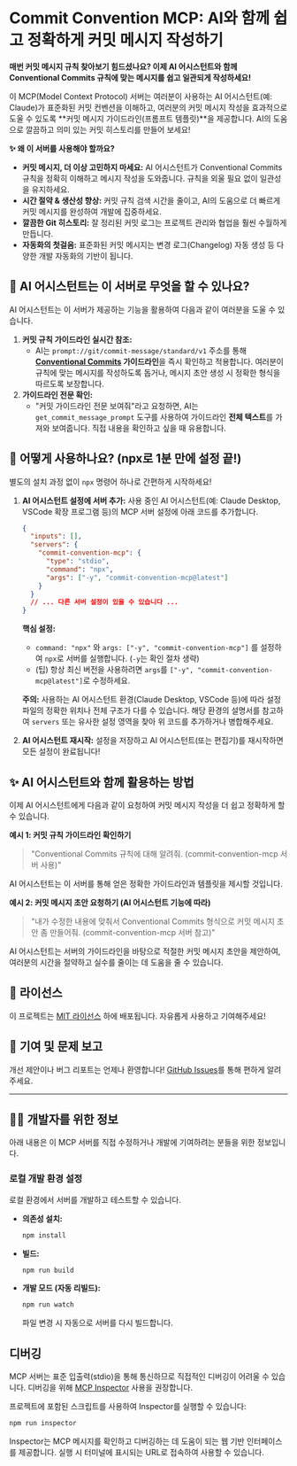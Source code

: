 # Commit Convention MCP: AI와 함께 쉽고 정확하게 커밋 메시지 작성하기

**매번 커밋 메시지 규칙 찾아보기 힘드셨나요? 이제 AI 어시스턴트와 함께 Conventional Commits 규칙에 맞는 메시지를 쉽고 일관되게 작성하세요!**

이 MCP(Model Context Protocol) 서버는 여러분이 사용하는 AI 어시스턴트(예: Claude)가 표준화된 커밋 컨벤션을 이해하고, 여러분의 커밋 메시지 작성을 효과적으로 도울 수 있도록 **커밋 메시지 가이드라인(프롬프트 템플릿)**을 제공합니다. AI의 도움으로 깔끔하고 의미 있는 커밋 히스토리를 만들어 보세요!

**✨ 왜 이 서버를 사용해야 할까요?**

- **커밋 메시지, 더 이상 고민하지 마세요:** AI 어시스턴트가 Conventional Commits 규칙을 정확히 이해하고 메시지 작성을 도와줍니다. 규칙을 외울 필요 없이 일관성을 유지하세요.
- **시간 절약 & 생산성 향상:** 커밋 규칙 검색 시간을 줄이고, AI의 도움으로 더 빠르게 커밋 메시지를 완성하여 개발에 집중하세요.
- **깔끔한 Git 히스토리:** 잘 정리된 커밋 로그는 프로젝트 관리와 협업을 훨씬 수월하게 만듭니다.
- **자동화의 첫걸음:** 표준화된 커밋 메시지는 변경 로그(Changelog) 자동 생성 등 다양한 개발 자동화의 기반이 됩니다.

## 🤖 AI 어시스턴트는 이 서버로 무엇을 할 수 있나요?

AI 어시스턴트는 이 서버가 제공하는 기능을 활용하여 다음과 같이 여러분을 도울 수 있습니다.

1.  **커밋 규칙 가이드라인 실시간 참조:**
    - AI는 `prompt://git/commit-message/standard/v1` 주소를 통해 **[Conventional Commits](https://www.conventionalcommits.org/) 가이드라인**을 즉시 확인하고 적용합니다. 여러분이 규칙에 맞는 메시지를 작성하도록 돕거나, 메시지 초안 생성 시 정확한 형식을 따르도록 보장합니다.
2.  **가이드라인 전문 확인:**
    - "커밋 가이드라인 전문 보여줘"라고 요청하면, AI는 `get_commit_message_prompt` 도구를 사용하여 가이드라인 **전체 텍스트**를 가져와 보여줍니다. 직접 내용을 확인하고 싶을 때 유용합니다.

## 🚀 어떻게 사용하나요? (npx로 1분 만에 설정 끝!)

별도의 설치 과정 없이 `npx` 명령어 하나로 간편하게 시작하세요!

1.  **AI 어시스턴트 설정에 서버 추가:**
    사용 중인 AI 어시스턴트(예: Claude Desktop, VSCode 확장 프로그램 등)의 MCP 서버 설정에 아래 코드를 추가합니다.

    ```json
    {
      "inputs": [],
      "servers": {
        "commit-convention-mcp": {
          "type": "stdio",
          "command": "npx",
          "args": ["-y", "commit-convention-mcp@latest"]
        }
      }
      // ... 다른 서버 설정이 있을 수 있습니다 ...
    }
    ```

    **핵심 설정:**

    - `command: "npx"` 와 `args: ["-y", "commit-convention-mcp"]` 를 설정하여 `npx`로 서버를 실행합니다. (`-y`는 확인 절차 생략)
    - (팁) 항상 최신 버전을 사용하려면 `args`를 `["-y", "commit-convention-mcp@latest"]`로 수정하세요.

    **주의:** 사용하는 AI 어시스턴트 환경(Claude Desktop, VSCode 등)에 따라 설정 파일의 정확한 위치나 전체 구조가 다를 수 있습니다. 해당 환경의 설명서를 참고하여 `servers` 또는 유사한 설정 영역을 찾아 위 코드를 추가하거나 병합해주세요.

2.  **AI 어시스턴트 재시작:**
    설정을 저장하고 AI 어시스턴트(또는 편집기)를 재시작하면 모든 설정이 완료됩니다!

## ✨ AI 어시스턴트와 함께 활용하는 방법

이제 AI 어시스턴트에게 다음과 같이 요청하여 커밋 메시지 작성을 더 쉽고 정확하게 할 수 있습니다.

**예시 1: 커밋 규칙 가이드라인 확인하기**

> "Conventional Commits 규칙에 대해 알려줘. (commit-convention-mcp 서버 사용)"

AI 어시스턴트는 이 서버를 통해 얻은 정확한 가이드라인과 템플릿을 제시할 것입니다.

**예시 2: 커밋 메시지 초안 요청하기 (AI 어시스턴트 기능에 따라)**

> "내가 수정한 내용에 맞춰서 Conventional Commits 형식으로 커밋 메시지 초안 좀 만들어줘. (commit-convention-mcp 서버 참고)"

AI 어시스턴트는 서버의 가이드라인을 바탕으로 적절한 커밋 메시지 초안을 제안하여, 여러분의 시간을 절약하고 실수를 줄이는 데 도움을 줄 수 있습니다.

## 📜 라이선스

이 프로젝트는 [MIT 라이선스](./LICENSE) 하에 배포됩니다. 자유롭게 사용하고 기여해주세요!

## 🤝 기여 및 문제 보고

개선 제안이나 버그 리포트는 언제나 환영합니다! [GitHub Issues](https://github.com/sk0x0y/commit-convention-mcp/issues)를 통해 편하게 알려주세요.

---

## 🧑‍💻 개발자를 위한 정보

아래 내용은 이 MCP 서버를 직접 수정하거나 개발에 기여하려는 분들을 위한 정보입니다.

### 로컬 개발 환경 설정

로컬 환경에서 서버를 개발하고 테스트할 수 있습니다.

- **의존성 설치:**
  ```bash
  npm install
  ```
- **빌드:**
  ```bash
  npm run build
  ```
- **개발 모드 (자동 리빌드):**
  ```bash
  npm run watch
  ```
  파일 변경 시 자동으로 서버를 다시 빌드합니다.

## 디버깅

MCP 서버는 표준 입출력(stdio)을 통해 통신하므로 직접적인 디버깅이 어려울 수 있습니다. 디버깅을 위해 [MCP Inspector](https://github.com/modelcontextprotocol/inspector) 사용을 권장합니다.

프로젝트에 포함된 스크립트를 사용하여 Inspector를 실행할 수 있습니다:

```bash
npm run inspector
```

Inspector는 MCP 메시지를 확인하고 디버깅하는 데 도움이 되는 웹 기반 인터페이스를 제공합니다. 실행 시 터미널에 표시되는 URL로 접속하여 사용할 수 있습니다.

